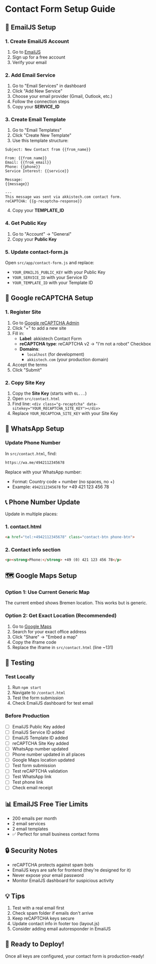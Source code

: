 # Contact Form Setup Guide

## 📧 EmailJS Setup

### 1. Create EmailJS Account
1. Go to [EmailJS](https://www.emailjs.com/)
2. Sign up for a free account
3. Verify your email

### 2. Add Email Service
1. Go to "Email Services" in dashboard
2. Click "Add New Service"
3. Choose your email provider (Gmail, Outlook, etc.)
4. Follow the connection steps
5. Copy your **SERVICE_ID**

### 3. Create Email Template
1. Go to "Email Templates"
2. Click "Create New Template"
3. Use this template structure:

```
Subject: New Contact from {{from_name}}

From: {{from_name}}
Email: {{from_email}}
Phone: {{phone}}
Service Interest: {{service}}

Message:
{{message}}

---
This message was sent via akkistech.com contact form.
reCAPTCHA: {{g-recaptcha-response}}
```

4. Copy your **TEMPLATE_ID**

### 4. Get Public Key
1. Go to "Account" → "General"
2. Copy your **Public Key**

### 5. Update contact-form.js
Open `src/app/contact-form.js` and replace:
- `YOUR_EMAILJS_PUBLIC_KEY` with your Public Key
- `YOUR_SERVICE_ID` with your Service ID
- `YOUR_TEMPLATE_ID` with your Template ID

## 🤖 Google reCAPTCHA Setup

### 1. Register Site
1. Go to [Google reCAPTCHA Admin](https://www.google.com/recaptcha/admin)
2. Click "+" to add a new site
3. Fill in:
   - **Label**: akkistech Contact Form
   - **reCAPTCHA type**: reCAPTCHA v2 → "I'm not a robot" Checkbox
   - **Domains**: 
     - `localhost` (for development)
     - `akkistech.com` (your production domain)
4. Accept the terms
5. Click "Submit"

### 2. Copy Site Key
1. Copy the **Site Key** (starts with `6L...`)
2. Open `src/contact.html`
3. Find line: `<div class="g-recaptcha" data-sitekey="YOUR_RECAPTCHA_SITE_KEY"></div>`
4. Replace `YOUR_RECAPTCHA_SITE_KEY` with your Site Key

## 📱 WhatsApp Setup

### Update Phone Number
In `src/contact.html`, find:
```html
https://wa.me/4942112345678
```

Replace with your WhatsApp number:
- Format: Country code + number (no spaces, no +)
- Example: `4942112345678` for +49 421 123 456 78

## 📞 Phone Number Update

Update in multiple places:

### 1. contact.html
```html
<a href="tel:+4942112345678" class="contact-btn phone-btn">
```

### 2. Contact info section
```html
<p><strong>Phone:</strong> +49 (0) 421 123 456 78</p>
```

## 🗺️ Google Maps Setup

### Option 1: Use Current Generic Map
The current embed shows Bremen location. This works but is generic.

### Option 2: Get Exact Location (Recommended)
1. Go to [Google Maps](https://maps.google.com)
2. Search for your exact office address
3. Click "Share" → "Embed a map"
4. Copy the iframe code
5. Replace the iframe in `src/contact.html` (line ~131)

## 🧪 Testing

### Test Locally
1. Run `npm start`
2. Navigate to `/contact.html`
3. Test the form submission
4. Check EmailJS dashboard for test email

### Before Production
- [ ] EmailJS Public Key added
- [ ] EmailJS Service ID added
- [ ] EmailJS Template ID added
- [ ] reCAPTCHA Site Key added
- [ ] WhatsApp number updated
- [ ] Phone number updated in all places
- [ ] Google Maps location updated
- [ ] Test form submission
- [ ] Test reCAPTCHA validation
- [ ] Test WhatsApp link
- [ ] Test phone link
- [ ] Check email receipt

## 📊 EmailJS Free Tier Limits
- 200 emails per month
- 2 email services
- 2 email templates
- ✅ Perfect for small business contact forms

## 🔒 Security Notes
- reCAPTCHA protects against spam bots
- EmailJS keys are safe for frontend (they're designed for it)
- Never expose your email password
- Monitor EmailJS dashboard for suspicious activity

## 💡 Tips
1. Test with a real email first
2. Check spam folder if emails don't arrive
3. Keep reCAPTCHA keys secure
4. Update contact info in footer too (layout.js)
5. Consider adding email autoresponder in EmailJS

## 🚀 Ready to Deploy!
Once all keys are configured, your contact form is production-ready!
